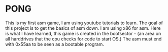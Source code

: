 # PONG

This is my first asm game, I am using youtube tutorials to learn. The goal of this project is to get the basics of asm down. I am using x86 for asm. Here is what I have learned, this game is created in the bootsector - (an area on all harddrives that the cpu checks for code to start OS.) The asm must end with 0x55aa to be seen as a bootable program. 